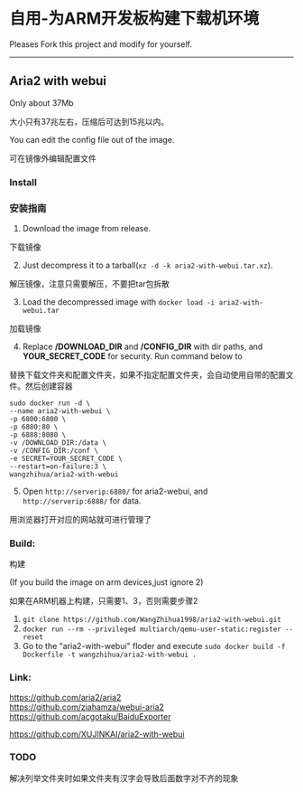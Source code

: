 # 自用-为ARM开发板构建下载机环境

Pleases Fork this project and modify for yourself.

---

Aria2 with webui
---
Only about 37Mb

大小只有37兆左右，压缩后可达到15兆以内。

You can edit the config file out of the image.  

可在镜像外编辑配置文件



### Install
### 安装指南

1. Download the image from release.

下载镜像

2. Just decompress it to a tarball(`xz -d -k aria2-with-webui.tar.xz`).

解压镜像，注意只需要解压，不要把tar包拆散

3. Load the decompressed image with `docker load -i aria2-with-webui.tar`

加载镜像

4. Replace **/DOWNLOAD_DIR** and **/CONFIG_DIR** with dir paths, and **YOUR_SECRET_CODE** for security. Run command below to  

替换下载文件夹和配置文件夹，如果不指定配置文件夹，会自动使用自带的配置文件。然后创建容器

```
sudo docker run -d \
--name aria2-with-webui \
-p 6800:6800 \
-p 6880:80 \
-p 6888:8080 \
-v /DOWNLOAD_DIR:/data \
-v /CONFIG_DIR:/conf \
-e SECRET=YOUR_SECRET_CODE \
--restart=on-failure:3 \ 
wangzhihua/aria2-with-webui
```
  
5. Open `http://serverip:6880/` for aria2-webui, and `http://serverip:6888/` for data.  

用浏览器打开对应的网站就可进行管理了

### Build:  

构建

(If you build the image on arm devices,just ignore 2)

如果在ARM机器上构建，只需要1、3，否则需要步骤2

1. `git clone https://github.com/WangZhihua1998/aria2-with-webui.git`
2. `docker run --rm --privileged multiarch/qemu-user-static:register --reset`
3. Go to the "aria2-with-webui" floder and execute `sudo docker build -f Dockerfile -t wangzhihua/aria2-with-webui .`  

### Link:  
https://github.com/aria2/aria2  
https://github.com/ziahamza/webui-aria2  
https://github.com/acgotaku/BaiduExporter 

https://github.com/XUJINKAI/aria2-with-webui

### TODO
解决列举文件夹时如果文件夹有汉字会导致后面数字对不齐的现象
